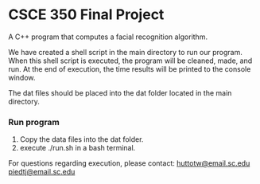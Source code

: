 CSCE 350 Final Project
============================

A C++ program that computes a facial recognition algorithm.

We have created a shell script in the main directory to run our program. When this shell script is executed, the program will be cleaned, made, and run. At the end of execution, the time results will be printed to the console window.

The dat files should be placed into the dat folder located in the main directory.

### Run program
1. Copy the data files into the dat folder.
2. execute ./run.sh in a bash terminal.

For questions regarding execution, please contact:
	huttotw@email.sc.edu
	piedtj@email.sc.edu
